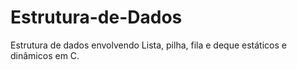 # Estrutura-de-Dados
Estrutura de dados envolvendo Lista, pilha, fila e deque estáticos e dinâmicos em C.

